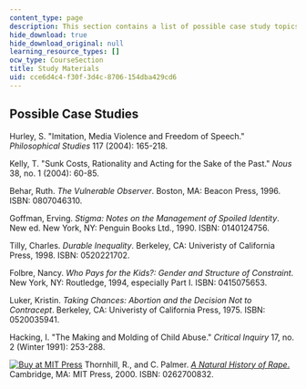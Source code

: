 ```yaml
---
content_type: page
description: This section contains a list of possible case study topics.
hide_download: true
hide_download_original: null
learning_resource_types: []
ocw_type: CourseSection
title: Study Materials
uid: cce6d4c4-f30f-3d4c-8706-154dba429cd6
---
```


Possible Case Studies
---------------------

Hurley, S. "Imitation, Media Violence and Freedom of Speech." _Philosophical Studies_ 117 (2004): 165-218.

Kelly, T. "Sunk Costs, Rationality and Acting for the Sake of the Past." _Nous_ 38, no. 1 (2004): 60-85.

Behar, Ruth. _The Vulnerable Observer_. Boston, MA: Beacon Press, 1996. ISBN: 0807046310.

Goffman, Erving. _Stigma: Notes on the Management of Spoiled Identity_. New ed. New York, NY: Penguin Books Ltd., 1990. ISBN: 0140124756.

Tilly, Charles. _Durable Inequality_. Berkeley, CA: Univeristy of California Press, 1998. ISBN: 0520221702.

Folbre, Nancy. _Who Pays for the Kids?: Gender and Structure of Constraint_. New York, NY: Routledge, 1994, especially Part I. ISBN: 0415075653.

Luker, Kristin. _Taking Chances: Abortion and the Decision Not to Contracept_. Berkeley, CA: Univeristy of California Press, 1975. ISBN: 0520035941.

Hacking, I. "The Making and Molding of Child Abuse." _Critical Inquiry_ 17, no. 2 (Winter 1991): 253-288.

[![Buy at MIT Press](/images/mp_logo.gif)](https://mitpress.mit.edu/books/natural-history-rape) Thornhill, R., and C. Palmer. [_A Natural History of Rape_.](https://mitpress.mit.edu/books/natural-history-rape) Cambridge, MA: MIT Press, 2000. ISBN: 0262700832.